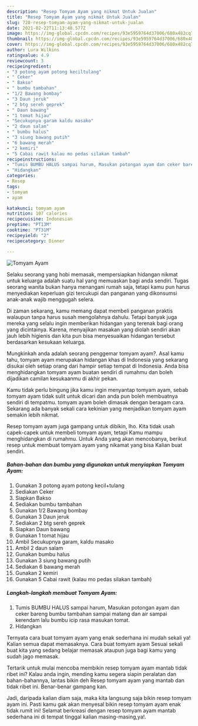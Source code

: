 ```yaml
---
description: "Resep Tomyam Ayam yang nikmat Untuk Jualan"
title: "Resep Tomyam Ayam yang nikmat Untuk Jualan"
slug: 720-resep-tomyam-ayam-yang-nikmat-untuk-jualan
date: 2021-02-22T11:13:48.577Z
image: https://img-global.cpcdn.com/recipes/93e5959764d37006/680x482cq70/tomyam-ayam-foto-resep-utama.jpg
thumbnail: https://img-global.cpcdn.com/recipes/93e5959764d37006/680x482cq70/tomyam-ayam-foto-resep-utama.jpg
cover: https://img-global.cpcdn.com/recipes/93e5959764d37006/680x482cq70/tomyam-ayam-foto-resep-utama.jpg
author: Lura Wilkins
ratingvalue: 4.9
reviewcount: 3
recipeingredient:
- "3 potong ayam potong keciltulang"
- " Ceker"
- " Bakso"
- " bumbu tambahan"
- "1/2 Bawang bombay"
- "3 Daun jeruk"
- "2 btg sereh geprek"
- " Daun bawang"
- "1 tomat hijau"
- "Secukupnya garam kaldu masako"
- "2 daun salam"
- " bumbu halus"
- "3 siung bawang putih"
- "6 bawang merah"
- "2 kemiri"
- "5 Cabai rawit kalau mo pedas silakan tambah"
recipeinstructions:
- "Tumis BUMBU HALUS sampai harum, Masukan potongan ayam dan ceker bareng bumbu tambahan sampai matang dan air sampai kerendam lalu bumbu icip rasa masukan tomat."
- "Hidangkan"
categories:
- Resep
tags:
- tomyam
- ayam

katakunci: tomyam ayam 
nutrition: 107 calories
recipecuisine: Indonesian
preptime: "PT13M"
cooktime: "PT31M"
recipeyield: "2"
recipecategory: Dinner

---
```



![Tomyam Ayam](https://img-global.cpcdn.com/recipes/93e5959764d37006/680x482cq70/tomyam-ayam-foto-resep-utama.jpg)

Selaku seorang yang hobi memasak, mempersiapkan hidangan nikmat untuk keluarga adalah suatu hal yang memuaskan bagi anda sendiri. Tugas seorang  wanita bukan hanya menangani rumah saja, tetapi kamu pun harus menyediakan keperluan gizi tercukupi dan panganan yang dikonsumsi anak-anak wajib menggugah selera.

Di zaman  sekarang, kamu memang dapat membeli panganan praktis walaupun tanpa harus susah mengolahnya dahulu. Tetapi banyak juga mereka yang selalu ingin memberikan hidangan yang terenak bagi orang yang dicintainya. Karena, menyajikan masakan yang diolah sendiri akan jauh lebih higienis dan kita pun bisa menyesuaikan hidangan tersebut berdasarkan kesukaan keluarga. 



Mungkinkah anda adalah seorang penggemar tomyam ayam?. Asal kamu tahu, tomyam ayam merupakan hidangan khas di Indonesia yang sekarang disukai oleh setiap orang dari hampir setiap tempat di Indonesia. Anda bisa menghidangkan tomyam ayam buatan sendiri di rumahmu dan boleh dijadikan camilan kesukaanmu di akhir pekan.

Kamu tidak perlu bingung jika kamu ingin menyantap tomyam ayam, sebab tomyam ayam tidak sulit untuk dicari dan anda pun boleh membuatnya sendiri di tempatmu. tomyam ayam boleh dimasak dengan beragam cara. Sekarang ada banyak sekali cara kekinian yang menjadikan tomyam ayam semakin lebih nikmat.

Resep tomyam ayam juga gampang untuk dibikin, lho. Kita tidak usah capek-capek untuk membeli tomyam ayam, tetapi Kamu mampu menghidangkan di rumahmu. Untuk Anda yang akan mencobanya, berikut resep untuk membuat tomyam ayam yang nikamat yang bisa Kalian buat sendiri.

<!--inarticleads1-->

##### Bahan-bahan dan bumbu yang digunakan untuk menyiapkan Tomyam Ayam:

1. Gunakan 3 potong ayam potong kecil+tulang
1. Sediakan  Ceker
1. Siapkan  Bakso
1. Sediakan  bumbu tambahan
1. Gunakan 1/2 Bawang bombay
1. Gunakan 3 Daun jeruk
1. Sediakan 2 btg sereh geprek
1. Siapkan  Daun bawang
1. Gunakan 1 tomat hijau
1. Ambil Secukupnya garam, kaldu masako
1. Ambil 2 daun salam
1. Gunakan  bumbu halus
1. Gunakan 3 siung bawang putih
1. Sediakan 6 bawang merah
1. Gunakan 2 kemiri
1. Gunakan 5 Cabai rawit (kalau mo pedas silakan tambah)




<!--inarticleads2-->

##### Langkah-langkah membuat Tomyam Ayam:

1. Tumis BUMBU HALUS sampai harum, Masukan potongan ayam dan ceker bareng bumbu tambahan sampai matang dan air sampai kerendam lalu bumbu icip rasa masukan tomat.
1. Hidangkan




Ternyata cara buat tomyam ayam yang enak sederhana ini mudah sekali ya! Kalian semua dapat memasaknya. Cara buat tomyam ayam Sesuai sekali buat kita yang sedang belajar memasak ataupun juga bagi kamu yang sudah jago memasak.

Tertarik untuk mulai mencoba membikin resep tomyam ayam mantab tidak ribet ini? Kalau anda ingin, mending kamu segera siapin peralatan dan bahan-bahannya, lantas bikin deh Resep tomyam ayam yang mantab dan tidak ribet ini. Benar-benar gampang kan. 

Jadi, daripada kalian diam saja, maka kita langsung saja bikin resep tomyam ayam ini. Pasti kamu gak akan menyesal bikin resep tomyam ayam enak tidak rumit ini! Selamat berkreasi dengan resep tomyam ayam mantab sederhana ini di tempat tinggal kalian masing-masing,ya!.

